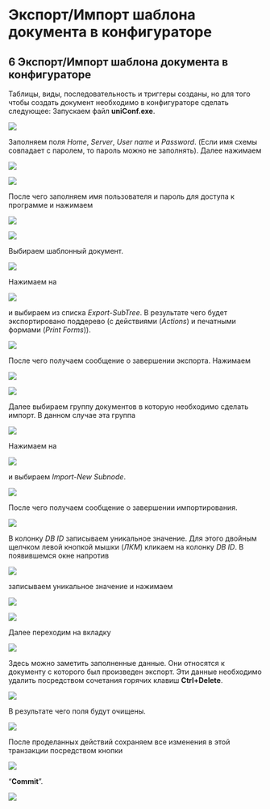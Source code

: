 # Экспорт/Импорт шаблона документа в конфигураторе

##  **6 Экспорт/Импорт шаблона документа в конфигураторе**

 Таблицы, виды, последовательность и триггеры созданы, но для того чтобы создать документ необходимо в конфигураторе сделать следующее: Запускаем файл **uniConf.exe**.

![](../../.gitbook/assets/screenshot087.png)

 Заполняем поля _Home_, _Server_, _User name_ и _Password_. \(Если имя схемы совпадает с паролем, то пароль можно не заполнять\). Далее нажимаем

![](../../.gitbook/assets/okk.png)

![](../../.gitbook/assets/screenshot088.png)

 После чего заполняем имя пользователя и пароль для доступа к программе и нажимаем

![](../../.gitbook/assets/okk%20%281%29.png)

![](../../.gitbook/assets/screenshot089.png)

 Выбираем шаблонный документ.

![](../../.gitbook/assets/screenshot090.png)

 Нажимаем на

![](../../.gitbook/assets/new-node.png)

 и выбираем из списка _Export-SubTree_. В результате чего будет экспортировано поддерево \(с действиями \(_Actions_\) и печатными формами \(_Print Forms_\)\).

![](../../.gitbook/assets/screenshot091.png)

 После чего получаем сообщение о завершении экспорта. Нажимаем

![](../../.gitbook/assets/okk2%20%285%29.png)

![](../../.gitbook/assets/screenshot092.png)

 Далее выбираем группу документов в которую необходимо сделать импорт. В данном случае эта группа

![](../../.gitbook/assets/test.png)

 Нажимаем на

![](../../.gitbook/assets/new-node%20%281%29.png)

 и выбираем _Import-New Subnode_.

![](../../.gitbook/assets/screenshot093.png)

 После чего получаем сообщение о завершении импортирования.

![](../../.gitbook/assets/screenshot094.png)

 В колонку _DB ID_ записываем уникальное значение. Для этого двойным щелчком левой кнопкой мышки \(_ЛКМ_\) кликаем на колонку _DB ID_. В появившемся окне напротив 

![](../../.gitbook/assets/value.png)

 записываем уникальное значение и нажимаем

![](../../.gitbook/assets/okk2%20%282%29.png)

![](../../.gitbook/assets/screenshot095.png)

 Далее переходим на вкладку

![](../../.gitbook/assets/customization.png)

 Здесь можно заметить заполненные данные. Они относятся к документу с которого был произведен экспорт. Эти данные необходимо удалить посредством сочетания горячих клавиш **Ctrl+Delete**.

![](../../.gitbook/assets/screenshot096.png)

 В результате чего поля будут очищены.

![](../../.gitbook/assets/screenshot097.png)

 После проделанных действий сохраняем все изменения в этой транзакции посредством кнопки

![](../../.gitbook/assets/commit-k.png)

 “**Commit**”.

![](../../.gitbook/assets/screenshot098.png)




